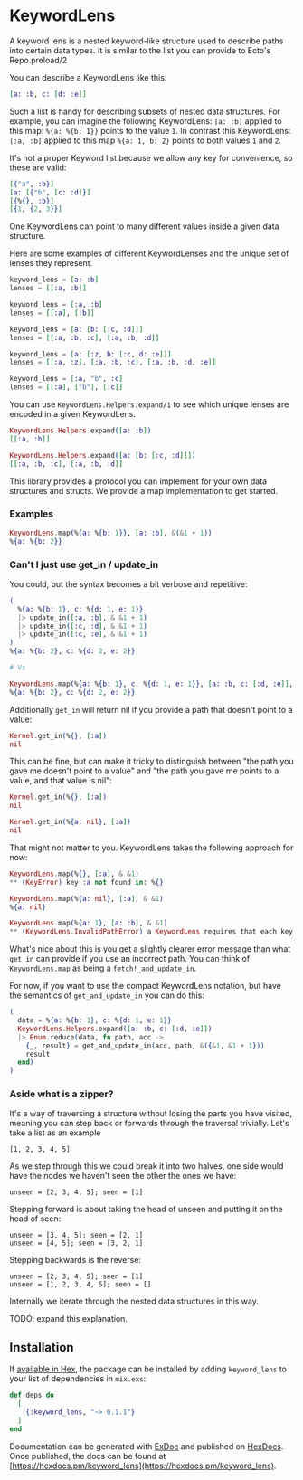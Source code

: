 # KeywordLens

A keyword lens is a nested keyword-like structure used to describe paths into certain data types. It is similar to the list you can provide to Ecto's Repo.preload/2

You can describe a KeywordLens like this:
```elixir
[a: :b, c: [d: :e]]
```

Such a list is handy for describing subsets of nested data structures. For example, you can imagine the following KeywordLens: `[a: :b]` applied to this map: `%{a: %{b: 1}}` points to the value `1`. In contrast this KeywordLens: `[:a, :b]` applied to this map `%{a: 1, b: 2}` points to both values `1` and `2`.

It's not a proper Keyword list because we allow any key for convenience, so these are valid:

```elixir
[{"a", :b}]
[a: [{"b", [c: :d]}]
[{%{}, :b}]
[{1, {2, 3}}]
```

One KeywordLens can point to many different values inside a given data structure.

Here are some examples of different KeywordLenses and the unique set of lenses they represent.

```elixir
keyword_lens = [a: :b]
lenses = [[:a, :b]]

keyword_lens = [:a, :b]
lenses = [[:a], [:b]]

keyword_lens = [a: [b: [:c, :d]]]
lenses = [[:a, :b, :c], [:a, :b, :d]]

keyword_lens = [a: [:z, b: [:c, d: :e]]]
lenses = [[:a, :z], [:a, :b, :c], [:a, :b, :d, :e]]

keyword_lens = [:a, "b", :c]
lenses = [[:a], ["b"], [:c]]
```

You can use `KeywordLens.Helpers.expand/1` to see which unique lenses are encoded in a given KeywordLens.

```elixir
KeywordLens.Helpers.expand([a: :b])
[[:a, :b]]

KeywordLens.Helpers.expand([a: [b: [:c, :d]]])
[[:a, :b, :c], [:a, :b, :d]]
```

This library provides a protocol you can implement for your own data structures and structs. We provide a map implementation to get started.

### Examples

```elixir
KeywordLens.map(%{a: %{b: 1}}, [a: :b], &(&1 + 1))
%{a: %{b: 2}}
```

### Can't I just use get_in / update_in

You could, but the syntax becomes a bit verbose and repetitive:

```elixir
(
  %{a: %{b: 1}, c: %{d: 1, e: 1}}
  |> update_in([:a, :b], & &1 + 1)
  |> update_in([:c, :d], & &1 + 1)
  |> update_in([:c, :e], & &1 + 1)
)
%{a: %{b: 2}, c: %{d: 2, e: 2}}

# Vs

KeywordLens.map(%{a: %{b: 1}, c: %{d: 1, e: 1}}, [a: :b, c: [:d, :e]], & &1+1)
%{a: %{b: 2}, c: %{d: 2, e: 2}}
```

Additionally `get_in` will return nil if you provide a path that doesn't point to a value:

```elixir
Kernel.get_in(%{}, [:a])
nil
```

This can be fine, but can make it tricky to distinguish between "the path you gave me doesn't point to a value" and "the path you gave me points to a value, and that value is nil":

```elixir
Kernel.get_in(%{}, [:a])
nil

Kernel.get_in(%{a: nil}, [:a])
nil
```

That might not matter to you. KeywordLens takes the following approach for now:

```elixir
KeywordLens.map(%{}, [:a], & &1)
** (KeyError) key :a not found in: %{}

KeywordLens.map(%{a: nil}, [:a], & &1)
%{a: nil}

KeywordLens.map(%{a: 1}, [a: :b], & &1)
** (KeywordLens.InvalidPathError) a KeywordLens requires that each key in the path points to a map until the last key in the path. It looks like your path is wrong, please check.
```

What's nice about this is you get a slightly clearer error message than what `get_in` can provide if you use an incorrect path. You can think of `KeywordLens.map` as being a `fetch!_and_update_in`.

For now, if you want to use the compact KeywordLens notation, but have the semantics of `get_and_update_in` you can do this:

```elixir
(
  data = %{a: %{b: 1}, c: %{d: 1, e: 1}}
  KeywordLens.Helpers.expand([a: :b, c: [:d, :e]])
  |> Enum.reduce(data, fn path, acc ->
    {_, result} = get_and_update_in(acc, path, &({&1, &1 + 1}))
    result
  end)
)
```

### Aside what is a zipper?

It's a way of traversing a structure without losing the parts you have visited, meaning you can step back or forwards through the traversal trivially. Let's take a list as an example
```
[1, 2, 3, 4, 5]
```
As we step through this we could break it into two halves, one side would have the nodes we haven't seen the other the ones we have:
```
unseen = [2, 3, 4, 5]; seen = [1]
```
Stepping forward is about taking the head of unseen and putting it on the head of seen:
```
unseen = [3, 4, 5]; seen = [2, 1]
unseen = [4, 5]; seen = [3, 2, 1]
```
Stepping backwards is the reverse:
```
unseen = [2, 3, 4, 5]; seen = [1]
unseen = [1, 2, 3, 4, 5]; seen = []
```

Internally we iterate through the nested data structures in this way.

TODO: expand this explanation.

## Installation

If [available in Hex](https://hex.pm/docs/publish), the package can be installed
by adding `keyword_lens` to your list of dependencies in `mix.exs`:

```elixir
def deps do
  [
    {:keyword_lens, "~> 0.1.1"}
  ]
end
```

Documentation can be generated with [ExDoc](https://github.com/elixir-lang/ex_doc)
and published on [HexDocs](https://hexdocs.pm). Once published, the docs can
be found at [https://hexdocs.pm/keyword_lens](https://hexdocs.pm/keyword_lens).

